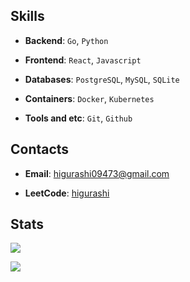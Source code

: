 ## Skills

- **Backend**: `Go`, `Python`
  
- **Frontend**: `React`, `Javascript`
  
- **Databases**: `PostgreSQL`, `MySQL`, `SQLite`

- **Containers**: `Docker`, `Kubernetes`

- **Tools and etc**: `Git`, `Github`


## Contacts

- **Email**: [higurashi09473@gmail.com](higurashi09473@gmail.com)

- **LeetCode**: [higurashi](https://leetcode.com/u/higurashi/)

## Stats
![](https://leetcard.jacoblin.cool/higurashi?ext=heatmap)
<p>
  <img src="https://github-readme-stats.vercel.app/api/top-langs/?username=higurashi09473&theme=github_dark&layout=compact&hide=jupyter%20notebook,matlab" />
</p>

